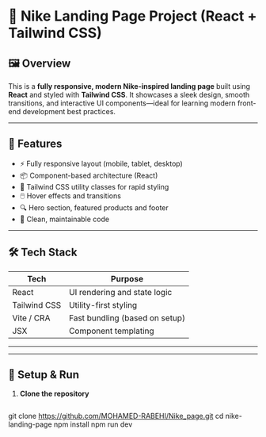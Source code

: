 # 👟 Nike Landing Page Project (React + Tailwind CSS)

## 🖼️ Overview
This is a **fully responsive, modern Nike-inspired landing page** built using **React** and styled with **Tailwind CSS**. It showcases a sleek design, smooth transitions, and interactive UI components—ideal for learning modern front-end development best practices.

---

## 🚀 Features
- ⚡ Fully responsive layout (mobile, tablet, desktop)
- 📦 Component-based architecture (React)
- 🎨 Tailwind CSS utility classes for rapid styling
- 🖱️ Hover effects and transitions
- 🔍 Hero section, featured products and footer
- 🧹 Clean, maintainable code

---

## 🛠️ Tech Stack
| Tech         | Purpose                      |
|--------------|------------------------------|
| React        | UI rendering and state logic |
| Tailwind CSS | Utility-first styling        |
| Vite / CRA   | Fast bundling (based on setup) |
| JSX          | Component templating         |

---


---

## 🔧 Setup & Run
1. **Clone the repository**
   ```bash
git clone https://github.com/MOHAMED-RABEHI/Nike_page.git
cd nike-landing-page
npm install
npm run dev
